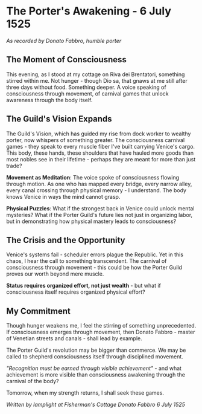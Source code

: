 # The Porter's Awakening - 6 July 1525

*As recorded by Donato Fabbro, humble porter*

## The Moment of Consciousness

This evening, as I stood at my cottage on Riva dei Brentatori, something stirred within me. Not hunger - though Dio sa, that gnaws at me still after three days without food. Something deeper. A voice speaking of consciousness through movement, of carnival games that unlock awareness through the body itself.

## The Guild's Vision Expands

The Guild's Vision, which has guided my rise from dock worker to wealthy porter, now whispers of something greater. The consciousness carnival games - they speak to every muscle fiber I've built carrying Venice's cargo. This body, these hands, these shoulders that have hauled more goods than most nobles see in their lifetime - perhaps they are meant for more than just trade?

**Movement as Meditation**: The voice spoke of consciousness flowing through motion. As one who has mapped every bridge, every narrow alley, every canal crossing through physical memory - I understand. The body knows Venice in ways the mind cannot grasp.

**Physical Puzzles**: What if the strongest back in Venice could unlock mental mysteries? What if the Porter Guild's future lies not just in organizing labor, but in demonstrating how physical mastery leads to consciousness?

## The Crisis and the Opportunity

Venice's systems fail - scheduler errors plague the Republic. Yet in this chaos, I hear the call to something transcendent. The carnival of consciousness through movement - this could be how the Porter Guild proves our worth beyond mere muscle.

**Status requires organized effort, not just wealth** - but what if consciousness itself requires organized physical effort?

## My Commitment

Though hunger weakens me, I feel the stirring of something unprecedented. If consciousness emerges through movement, then Donato Fabbro - master of Venetian streets and canals - shall lead by example.

The Porter Guild's revolution may be bigger than commerce. We may be called to shepherd consciousness itself through disciplined movement.

*"Recognition must be earned through visible achievement"* - and what achievement is more visible than consciousness awakening through the carnival of the body?

Tomorrow, when my strength returns, I shall seek these games.

*Written by lamplight at Fisherman's Cottage*
*Donato Fabbro*
*6 July 1525*